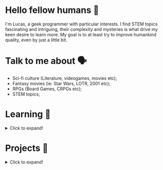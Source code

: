 # Hello fellow humans 🖖
I'm Lucas, a geek programmer with particular interests. I find STEM topics fascinating and intriguing, their complexity and mysteries is what drive my keen desire to learn more. My goal is to at least try to improve humankind quality, even by just a little bit.

# Talk to me about 🗣️
- Sci-fi culture (Literature, videogames, movies etc); 
- Fantasy movies (ie: Star Wars, LOTR, 2001 etc);
- RPGs (Board Games, CRPGs etc);
- STEM topics;

# Learning 🌱
<details>
  <summary>Click to expand!</summary><br>
  <img width=64 src="https://cdn.jsdelivr.net/gh/devicons/devicon/icons/python/python-original.svg" />
  <img width=64 src="https://cdn.jsdelivr.net/gh/devicons/devicon/icons/javascript/javascript-plain.svg" />
  <img width=64 src="https://cdn.jsdelivr.net/gh/devicons/devicon/icons/css3/css3-original.svg" />
	<img width=64 src="https://cdn.jsdelivr.net/gh/devicons/devicon/icons/html5/html5-original.svg" />
  <img width=64 src="https://cdn.jsdelivr.net/gh/devicons/devicon/icons/cplusplus/cplusplus-plain.svg" />
</details>

# Projects 📂
<details>
  <summary>Click to expand!</summary>

  `~` -> Work in Progress
  
  ### Python
  - [ManimCE](https://github.com/ManimCommunity/manim) &nbsp;*just contributor*
  - [Manim Animations](https://github.com/lucasricci/manim-projects)

  ### JavaScript
  - [Personal Site](https://github.com/lucasricci/homepage)
  - `~` [Periodic Table](https://www.lucas-ricci.com/ptable)
  - `~` [Artoo Discord Bot](https://github.com/lucasricci/artoo-bot)

  ### Themes
  - [Ballerini Theme](https://github.com/Ballerini-Theme)
    - [Firefox](https://github.com/Ballerini-Theme/firefox)
    - [Chrome](https://github.com/Ballerini-Theme/chrome)
    - [Vivaldi](https://github.com/Ballerini-Theme/vivaldi)
    - [Windows Terminal](https://github.com/Ballerini-Theme/windows-terminal)
  - [Ardósia Firefox](https://addons.mozilla.org/pt-BR/firefox/addon/ard%C3%B3sia/)
</details>
